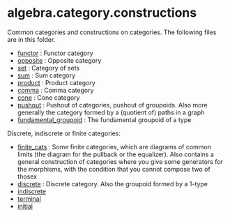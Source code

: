 algebra.category.constructions
==============================

Common categories and constructions on categories. The following files are in this folder.

* [functor](functor.hlean) : Functor category
* [opposite](opposite.hlean) : Opposite category
* [set](set.hlean) : Category of sets
* [sum](sum.hlean) : Sum category
* [product](product.hlean) : Product category
* [comma](comma.hlean) : Comma category
* [cone](cone.hlean) : Cone category
* [pushout](pushout.hlean) : Pushout of categories, pushout of groupoids. Also more generally the category formed by a (quotient of) paths in a graph
* [fundamental_groupoid](fundamental_groupoid.hlean) : The fundamental groupoid of a type

Discrete, indiscrete or finite categories:

* [finite_cats](finite_cats.hlean) : Some finite categories, which are diagrams of common limits (the diagram for the pullback or the equalizer). Also contains a general construction of categories where you give some generators for the morphisms, with the condition that you cannot compose two of thosex
* [discrete](discrete.hlean) : Discrete category. Also the groupoid formed by a 1-type
* [indiscrete](indiscrete.hlean)
* [terminal](terminal.hlean)
* [initial](initial.hlean)
